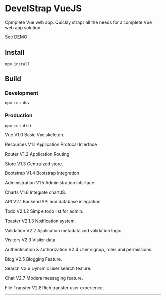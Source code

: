 # DevelStrap VueJS

Cpmplete Vue web app. Quickly straps all the needs for a complete Vue web app solution.

See [DEMO](http://develstrapvue.net/)

## Install

`npm install`

## Build

### Development

`npm run dev`

### Production

`npm run dist`

Vue
V1.0
Basic Vue skeleton.

Resources
V1.1
Application Protocal Interface

Router
V1.2
Application Routing

Store
V1.3
Centralized store.

Bootstrap
V1.4
Bootstrap integration

Administration
V1.5
Administration interface

Charts
V1.6
Integrate chartJS.

API
V2.1
Backend API and database integration

Todo
V2.1.2
Simple todo list for admin.

Toaster
V2.1.3
Notification system.

Validation
V2.2
Application metadata and validation logic.

Visitors
V2.3
Visitor data.

Authentication & Authorization
V2.4
User signup, roles and permissions.

Blog
V2.5
Blogging Feature.

Search
V2.6
Dynamic user search feature.

Chat
V2.7
Modern messaging feature.

File Transfer
V2.8
Rich transfer user experience.

---
